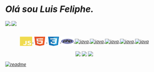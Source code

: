 <h1><i> Olá sou Luis Feliphe. <i></h1>


<div>
  <a href="https://github.com/luisfeliphe66">
  <img height="130em"   align="center" src="https://github-readme-stats.vercel.app/api?username=luisfeliphe66&show_icons=true&theme=react&include_all_commits=true&count_private=true"/>
  <img height="130em"  align="center" src="https://github-readme-stats.vercel.app/api/top-langs/?username=luisfeliphe66&layout=compact&langs_count=7&theme=react" />
   
<div>
<!--   <img align="right" width="148" height="180" src="https://media1.tenor.com/images/68e8337fb4eb7e40645d832c64762a8b/tenor.gif?itemid=19443613"> -->
</div>
 <br>
 
<div  align="center"> 
  <div style="display: inline_block"><br>
  <img align="center" alt="Luis-Js" height="30" width="40" src="https://raw.githubusercontent.com/devicons/devicon/master/icons/javascript/javascript-plain.svg">
  <img align="center" alt="HTML" height="30" width="40" src="https://raw.githubusercontent.com/devicons/devicon/master/icons/html5/html5-original.svg">
  <img align="center" alt="CSS" height="30" width="40" src="https://raw.githubusercontent.com/devicons/devicon/master/icons/css3/css3-original.svg">
  <img align="center" alt="PHP" height="30" width="40" src="https://raw.githubusercontent.com/devicons/devicon/master/icons/php/php-original.svg">
  <img align="center" alt="java" height="30" width="40" src="https://cdn.jsdelivr.net/gh/devicons/devicon/icons/docker/docker-original.svg">
  <img align="center" alt="java" height="30" width="40" src="https://cdn.jsdelivr.net/gh/devicons/devicon/icons/gitlab/gitlab-original.svg">
  <img align="center" alt="java" height="30" width="40" src="https://cdn.jsdelivr.net/gh/devicons/devicon/icons/linux/linux-original.svg">
  <img align="center" alt="java" height="30" width="40" src="https://cdn.jsdelivr.net/gh/devicons/devicon/icons/symfony/symfony-original.svg">
  <img align="center" alt="java" height="30" width="40" src="https://cdn.jsdelivr.net/gh/devicons/devicon/icons/doctrine/doctrine-line-wordmark.svg">

    
</div>
  <br><a href="" target="_blank"><img src="https://img.shields.io/badge/-Youtube-%23EA4335?style=for-the-badge&logo=youtube&logoColor=white" target="_blank"></a>
  <a href="https://www.instagram.com/luisfeliphe66/" target="_blank"><img src="https://img.shields.io/badge/-Instagram-%23E4405F?style=for-the-badge&logo=instagram&logoColor=white" target="_blank"></a>
  <a href="https://www.linkedin.com/in/luis-feliphe-161548b9/" target="_blank"><img src="https://img.shields.io/badge/-LinkedIn-%230077B5?style=for-the-badge&logo=linkedin&logoColor=white" target="_blank"></a> 
 
</div>
 

[![readme](https://github-readme-stats.vercel.app/api/pin/?username=LUISFELIPHE66&repo=LUISFELIPHE66&theme=react)](https://github.com/LUISFELIPHE66/LUISFELIPHE66)
